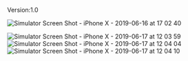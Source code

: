 Version:1.0


![Simulator Screen Shot - iPhone X - 2019-06-16 at 17 02 40](https://user-images.githubusercontent.com/49589069/59569580-f0576e80-9061-11e9-93d5-f964176f562a.png)

![Simulator Screen Shot - iPhone X - 2019-06-17 at 12 03 59](https://user-images.githubusercontent.com/49589069/59614981-28a98c00-90f8-11e9-8cc0-0128262ea03b.png)
![Simulator Screen Shot - iPhone X - 2019-06-17 at 12 04 04](https://user-images.githubusercontent.com/49589069/59614984-2a734f80-90f8-11e9-9644-c41e2caa9482.png)
![Simulator Screen Shot - iPhone X - 2019-06-17 at 12 04 10](https://user-images.githubusercontent.com/49589069/59614989-2ba47c80-90f8-11e9-9b72-254c041d0668.png)
